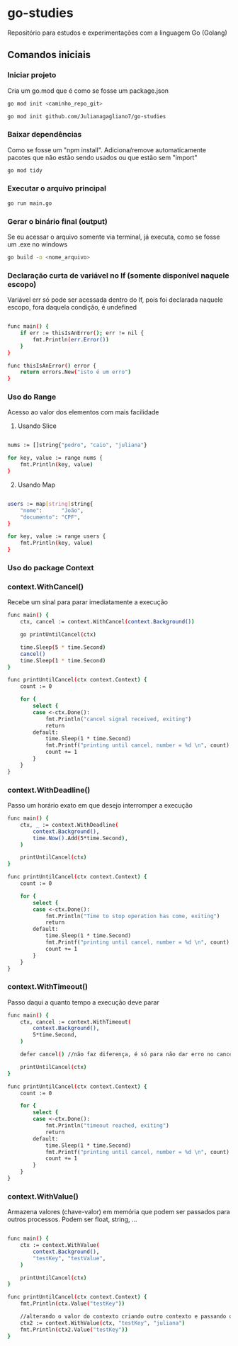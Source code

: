 # go-studies

Repositório para estudos e experimentações com a linguagem Go (Golang)

## Comandos iniciais 

### Iniciar projeto
Cria um go.mod que é como se fosse um package.json
```bash
go mod init <caminho_repo_git>

go mod init github.com/Julianagagliano7/go-studies
```

### Baixar dependências 
Como se fosse um "npm install". Adiciona/remove automaticamente pacotes que não estão sendo usados ou que estão sem "import"
```bash
go mod tidy
```

### Executar o arquivo principal 
```bash
go run main.go
```

### Gerar o binário final (output)
Se eu acessar o arquivo somente via terminal, já executa, como se fosse um .exe no windows
```bash
go build -o <nome_arquivo>
```

### Declaração curta de variável no If (somente disponível naquele escopo) 
Variável err só pode ser acessada dentro do If, pois foi declarada naquele escopo, fora daquela condição, é undefined
```bash

func main() {
	if err := thisIsAnError(); err != nil {
		fmt.Println(err.Error())
	}
}

func thisIsAnError() error {
	return errors.New("isto é um erro")
}

```
### Uso do Range 
Acesso ao valor dos elementos com mais facilidade 

1) Usando Slice 
```bash

nums := []string{"pedro", "caio", "juliana"}

for key, value := range nums {
    fmt.Println(key, value)
}
```

2) Usando Map
```bash

users := map[string]string{
    "nome":      "João",
    "documento": "CPF",
}

for key, value := range users {
    fmt.Println(key, value)
}
```

### Uso do package Context 

### context.WithCancel()
Recebe um sinal para parar imediatamente a execução 

```bash
func main() {
	ctx, cancel := context.WithCancel(context.Background())

	go printUntilCancel(ctx)

	time.Sleep(5 * time.Second)
	cancel()
	time.Sleep(1 * time.Second)
}

func printUntilCancel(ctx context.Context) {
	count := 0

	for {
		select {
		case <-ctx.Done():
			fmt.Println("cancel signal received, exiting")
			return
		default:
			time.Sleep(1 * time.Second)
			fmt.Printf("printing until cancel, number = %d \n", count)
			count += 1
		}
	}
}
```

### context.WithDeadline()
Passo um horário exato em que desejo interromper a execução

```bash
func main() {
	ctx, _ := context.WithDeadline(
		context.Background(),
		time.Now().Add(5*time.Second),
	)

	printUntilCancel(ctx)
}

func printUntilCancel(ctx context.Context) {
	count := 0

	for {
		select {
		case <-ctx.Done():
			fmt.Println("Time to stop operation has come, exiting")
			return
		default:
			time.Sleep(1 * time.Second)
			fmt.Printf("printing until cancel, number = %d \n", count)
			count += 1
		}
	}
}
```

### context.WithTimeout()
Passo daqui a quanto tempo a execução deve parar 

```bash
func main() {
	ctx, cancel := context.WithTimeout(
		context.Background(),
		5*time.Second,
	)

	defer cancel() //não faz diferença, é só para não dar erro no cancel

	printUntilCancel(ctx)
}

func printUntilCancel(ctx context.Context) {
	count := 0

	for {
		select {
		case <-ctx.Done():
			fmt.Println("timeout reached, exiting")
			return
		default:
			time.Sleep(1 * time.Second)
			fmt.Printf("printing until cancel, number = %d \n", count)
			count += 1
		}
	}
}
```
### context.WithValue()
Armazena valores (chave-valor) em memória que podem ser passados para outros processos. Podem ser float, string, ...

```bash

func main() {
	ctx := context.WithValue(
		context.Background(),
		"testKey", "testValue",
	)

	printUntilCancel(ctx)
}

func printUntilCancel(ctx context.Context) {
	fmt.Println(ctx.Value("testKey"))

	//alterando o valor do contexto criando outro contexto e passando o existente 
	ctx2 := context.WithValue(ctx, "testKey", "juliana")
	fmt.Println(ctx2.Value("testKey"))
}
```
